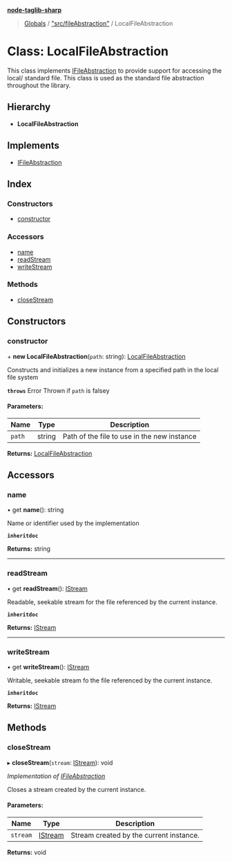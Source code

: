 **[node-taglib-sharp](../README.md)**

> [Globals](../globals.md) / ["src/fileAbstraction"](../modules/_src_fileabstraction_.md) / LocalFileAbstraction

# Class: LocalFileAbstraction

This class implements [IFileAbstraction](../interfaces/_src_fileabstraction_.ifileabstraction.md) to provide support for accessing the local/
standard file.
This class is used as the standard file abstraction throughout the library.

## Hierarchy

* **LocalFileAbstraction**

## Implements

* [IFileAbstraction](../interfaces/_src_fileabstraction_.ifileabstraction.md)

## Index

### Constructors

* [constructor](_src_fileabstraction_.localfileabstraction.md#constructor)

### Accessors

* [name](_src_fileabstraction_.localfileabstraction.md#name)
* [readStream](_src_fileabstraction_.localfileabstraction.md#readstream)
* [writeStream](_src_fileabstraction_.localfileabstraction.md#writestream)

### Methods

* [closeStream](_src_fileabstraction_.localfileabstraction.md#closestream)

## Constructors

### constructor

\+ **new LocalFileAbstraction**(`path`: string): [LocalFileAbstraction](_src_fileabstraction_.localfileabstraction.md)

Constructs and initializes a new instance from a specified path in the local file system

**`throws`** Error Thrown if `path` is falsey

#### Parameters:

Name | Type | Description |
------ | ------ | ------ |
`path` | string | Path of the file to use in the new instance |

**Returns:** [LocalFileAbstraction](_src_fileabstraction_.localfileabstraction.md)

## Accessors

### name

• get **name**(): string

Name or identifier used by the implementation

**`inheritdoc`** 

**Returns:** string

___

### readStream

• get **readStream**(): [IStream](../interfaces/_src_stream_.istream.md)

Readable, seekable stream for the file referenced by the current instance.

**`inheritdoc`** 

**Returns:** [IStream](../interfaces/_src_stream_.istream.md)

___

### writeStream

• get **writeStream**(): [IStream](../interfaces/_src_stream_.istream.md)

Writable, seekable stream fo the file referenced by the current instance.

**`inheritdoc`** 

**Returns:** [IStream](../interfaces/_src_stream_.istream.md)

## Methods

### closeStream

▸ **closeStream**(`stream`: [IStream](../interfaces/_src_stream_.istream.md)): void

*Implementation of [IFileAbstraction](../interfaces/_src_fileabstraction_.ifileabstraction.md)*

Closes a stream created by the current instance.

#### Parameters:

Name | Type | Description |
------ | ------ | ------ |
`stream` | [IStream](../interfaces/_src_stream_.istream.md) | Stream created by the current instance.  |

**Returns:** void
